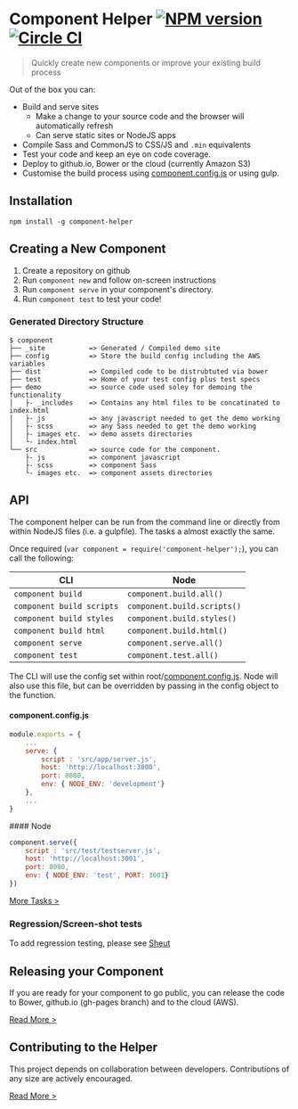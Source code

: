 Component Helper [![NPM version](http://img.shields.io/npm/v/component-helper.svg)](https://www.npmjs.org/package/component-helper) [![Circle CI](https://circleci.com/gh/skyglobal/component-helper/tree/master.svg?style=svg)](https://circleci.com/gh/skyglobal/component-helper/tree/master)
========================
> Quickly create new components or improve your existing build process

Out of the box you can:
 * Build and serve sites
    * Make a change to your source code and the browser will automatically refresh
    * Can serve static sites or NodeJS apps
 * Compile Sass and CommonJS to CSS/JS and `.min` equivalents 
 * Test your code and keep an eye on code coverage.
 * Deploy to github.io, Bower or the cloud (currently Amazon S3)
 * Customise the build process using [component.config.js](component-structure/component.config.js) or using gulp.

## Installation

`npm install -g component-helper`

## Creating a New Component

1. Create a repository on github
2. Run `component new` and follow on-screen instructions
3. Run `component serve` in your component's directory.
4. Run `component test` to test your code!

### Generated Directory Structure

    $ component
    ├── _site           => Generated / Compiled demo site
    ├── config          => Store the build config including the AWS variables
    ├── dist            => Compiled code to be distrubtuted via bower
    ├── test            => Home of your test config plus test specs
    ├── demo            => source code used soley for demoing the functionality
    │   ├- _includes    => Contains any html files to be concatinated to index.html
    │   ├- js           => any javascript needed to get the demo working
    │   ├- scss         => any Sass needed to get the demo working
    │   ├- images etc.  => demo assets directories
    │   └- index.html
    └── src             => source code for the component.
        ├- js           => component javascript
        ├- scss         => component Sass
        └- images etc.  => component assets directories
     
## API

The component helper can be run from the command line or directly from within NodeJS files (i.e. a gulpfile).  The tasks a almost exactly the same.

Once required (`var component = require('component-helper');`), you can call the following:

CLI | Node
--- | ----
`component build` | `component.build.all()`
`component build scripts` | `component.build.scripts()`
`component build styles` | `component.build.styles()`
`component build html` | `component.build.html()`
`component serve` | `component.serve.all()`
`component test` | `component.test.all()`

The CLI will use the config set within root/[component.config.js](component-structure/component.config.js).
Node will also use this file, but can be overridden by passing in the config object to the function.

#### component.config.js
```javascript
module.exports = {
    ...
    serve: {
        script : 'src/app/server.js',
        host: 'http://localhost:3000',
        port: 8080,
        env: { NODE_ENV: 'development'}
    },
    ...
}
```

#### Node
```javascript
component.serve({
    script : 'src/test/testserver.js',
    host: 'http://localhost:3001',
    port: 8080,
    env: { NODE_ENV: 'test', PORT: 3001}
})
```
[More Tasks >](TASKS.md)

### Regression/Screen-shot tests

To add regression testing, please see [Sheut](https://github.com/skyglobal/Sheut)

## Releasing your Component

If you are ready for your component to go public, you can release the code to Bower, github.io (gh-pages branch) and to the cloud (AWS).

[Read More >](RELEASING.md)

## Contributing to the Helper

This project depends on collaboration between developers. Contributions of any size are actively encouraged.

[Read More >](CONTRIBUTING.md)
